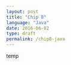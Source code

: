 ```yaml
---
layout: post
title: "Chip 8"
language: "Java"
date: 2016-06-02
type: draft
permalink: /chip8-java
---
```


temp